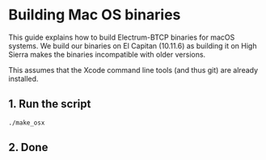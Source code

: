 Building Mac OS binaries
========================

This guide explains how to build Electrum-BTCP binaries for macOS systems.
We build our binaries on El Capitan (10.11.6) as building it on High Sierra
makes the binaries incompatible with older versions.

This assumes that the Xcode command line tools (and thus git) are already installed. 


## 1. Run the script


    ./make_osx

## 2. Done
